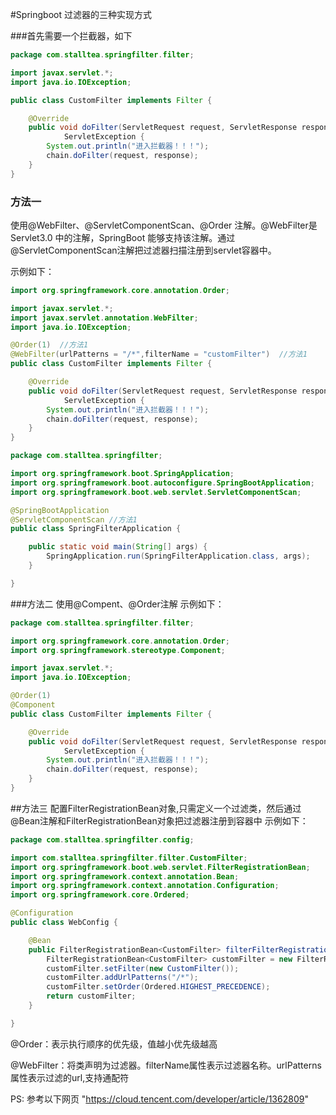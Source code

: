 #Springboot 过滤器的三种实现方式

###首先需要一个拦截器，如下
```java
package com.stalltea.springfilter.filter;

import javax.servlet.*;
import java.io.IOException;

public class CustomFilter implements Filter {

    @Override
    public void doFilter(ServletRequest request, ServletResponse response, FilterChain chain) throws IOException,
            ServletException {
        System.out.println("进入拦截器！！！");
        chain.doFilter(request, response);
    }
}
```

### 方法一
使用@WebFilter、@ServletComponentScan、@Order 注解。@WebFilter是 Servlet3.0 中的注解，SpringBoot 能够支持该注解。通过@ServletComponentScan注解把过滤器扫描注册到servlet容器中。

示例如下：
```java
import org.springframework.core.annotation.Order;

import javax.servlet.*;
import javax.servlet.annotation.WebFilter;
import java.io.IOException;

@Order(1)  //方法1
@WebFilter(urlPatterns = "/*",filterName = "customFilter")  //方法1
public class CustomFilter implements Filter {

    @Override
    public void doFilter(ServletRequest request, ServletResponse response, FilterChain chain) throws IOException,
            ServletException {
        System.out.println("进入拦截器！！！");
        chain.doFilter(request, response);
    }
}
```
```java
package com.stalltea.springfilter;

import org.springframework.boot.SpringApplication;
import org.springframework.boot.autoconfigure.SpringBootApplication;
import org.springframework.boot.web.servlet.ServletComponentScan;

@SpringBootApplication
@ServletComponentScan //方法1
public class SpringFilterApplication {

    public static void main(String[] args) {
        SpringApplication.run(SpringFilterApplication.class, args);
    }

}
```
###方法二
使用@Compent、@Order注解
示例如下：
```java
package com.stalltea.springfilter.filter;

import org.springframework.core.annotation.Order;
import org.springframework.stereotype.Component;

import javax.servlet.*;
import java.io.IOException;

@Order(1)
@Component
public class CustomFilter implements Filter {

    @Override
    public void doFilter(ServletRequest request, ServletResponse response, FilterChain chain) throws IOException,
            ServletException {
        System.out.println("进入拦截器！！！");
        chain.doFilter(request, response);
    }
}
```

##方法三
配置FilterRegistrationBean对象,只需定义一个过滤类，然后通过@Bean注解和FilterRegistrationBean对象把过滤器注册到容器中
示例如下：
```java
package com.stalltea.springfilter.config;

import com.stalltea.springfilter.filter.CustomFilter;
import org.springframework.boot.web.servlet.FilterRegistrationBean;
import org.springframework.context.annotation.Bean;
import org.springframework.context.annotation.Configuration;
import org.springframework.core.Ordered;

@Configuration
public class WebConfig {

    @Bean
    public FilterRegistrationBean<CustomFilter> filterFilterRegistrationBean() {
        FilterRegistrationBean<CustomFilter> customFilter = new FilterRegistrationBean<>();
        customFilter.setFilter(new CustomFilter());
        customFilter.addUrlPatterns("/*");
        customFilter.setOrder(Ordered.HIGHEST_PRECEDENCE);
        return customFilter;
    }

}

```

@Order：表示执行顺序的优先级，值越小优先级越高

@WebFilter：将类声明为过滤器。filterName属性表示过滤器名称。urlPatterns属性表示过滤的url,支持通配符

PS: 参考以下网页
"https://cloud.tencent.com/developer/article/1362809"
